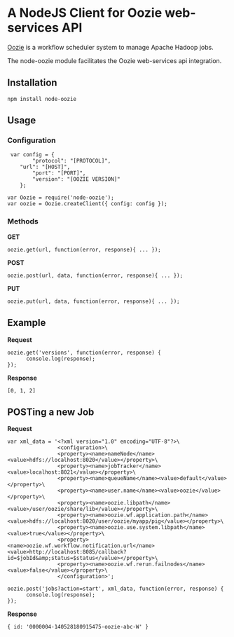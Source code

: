 # A NodeJS Client for Oozie web-services API

<a href="http://oozie.apache.org/" target="_blank">Oozie</a> is a workflow scheduler system to manage Apache Hadoop jobs.

The node-oozie module facilitates the Oozie web-services api integration.

## Installation
```
npm install node-oozie
```
## Usage

### Configuration
```
 var config = {
        "protocol": "[PROTOCOL]",
	"url": "[HOST]",
        "port": "[PORT]",
        "version": "[OOZIE VERSION]"
    };
```
```
var Oozie = require('node-oozie');  
var oozie = Oozie.createClient({ config: config });
```

### Methods
<b>GET</b>
```
oozie.get(url, function(error, response){ ... });
```
<b>POST</b>
```
oozie.post(url, data, function(error, response){ ... });
```
<b>PUT</b>
```
oozie.put(url, data, function(error, response){ ... });
```


## Example

<b>Request</b>
```
oozie.get('versions', function(error, response) {
      console.log(response);
});
```

<b>Response</b>
```
[0, 1, 2]
```

## POSTing a new Job

<b>Request</b>
```
var xml_data = '<?xml version="1.0" encoding="UTF-8"?>\
                <configuration>\
                <property><name>nameNode</name><value>hdfs://localhost:8020</value></property>\
                <property><name>jobTracker</name><value>localhost:8021</value></property>\
                <property><name>queueName</name><value>default</value></property>\
                <property><name>user.name</name><value>oozie</value></property>\
                <property><name>oozie.libpath</name><value>/user/oozie/share/lib</value></property>\
                <property><name>oozie.wf.application.path</name><value>hdfs://localhost:8020/user/oozie/myapp/pig</value></property>\
                <property><name>oozie.use.system.libpath</name><value>true</value></property>\
                <property><name>oozie.wf.workflow.notification.url</name><value>http://localhost:8085/callback?id=$jobId&amp;status=$status</value></property>\
                <property><name>oozie.wf.rerun.failnodes</name><value>false</value></property>\
                </configuration>';

oozie.post('jobs?action=start', xml_data, function(error, response) {
      console.log(response);
});
```

<b>Response</b>
```
{ id: '0000004-140528180915475-oozie-abc-W' }
```